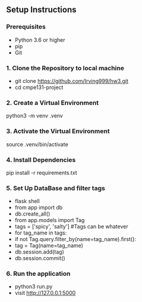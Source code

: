 ## Setup Instructions

### Prerequisites
- Python 3.6 or higher
- pip 
- Git 

### 1. Clone the Repository to local machine
- git clone https://github.com/Irving999/hw3.git
- cd cmpe131-project
  
### 2. Create a Virtual Environment
python3 -m venv .venv

### 3. Activate the Virtual Environment
source .venv/bin/activate

### 4. Install Dependencies
pip install -r requirements.txt

### 5. Set Up DataBase and filter tags
- flask shell
- from app import db
- db.create_all()
- from app.models import Tag
- tags = ['spicy', 'salty']    #Tags can be whatever
- for tag_name in tags:
- if not Tag.query.filter_by(name=tag_name).first():
-    tag = Tag(name=tag_name)
-    db.session.add(tag)
- db.session.commit()

### 6. Run the application 
- python3 run.py
- visit http://127.0.0.1:5000
